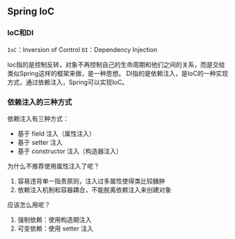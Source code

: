 ## Spring IoC

### IoC和DI
`IoC`：Inversion of Control
`DI`：Dependency Injection

Ioc指的是控制反转，对象不再控制自己的生命周期和他们之间的关系，而是交给类似Spring这样的框架来做，是一种思想。
DI指的是依赖注入，是IoC的一种实现方式，通过依赖注入，Spring可以实现IoC。

### 依赖注入的三种方式
依赖注入有三种方式：
- 基于 field 注入（属性注入）
- 基于 setter 注入
- 基于 constructor 注入（构造器注入）

为什么不推荐使用属性注入了呢？
1. 容易违背单一指责原则，注入过多属性使得类比较臃肿
2. 依赖注入机制和容器耦合，不能脱离依赖注入来创建对象

应该怎么用呢？
1. 强制依赖：使用构造期注入
2. 可变依赖：使用 setter 注入

